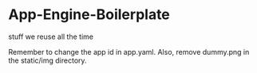 App-Engine-Boilerplate
======================

stuff we reuse all the time

Remember to change the app id in app.yaml. Also, remove dummy.png in the static/img directory.
